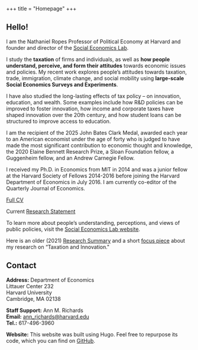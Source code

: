 +++
title = "Homepage"
+++

## Hello!

I am the Nathaniel Ropes Professor of Political Economy at Harvard and founder and director of the [Social Economics Lab](http://socialeconomicslab.org/).

I study the **taxation** of firms and individuals, as well as **how people understand, perceive, and form their attitudes** towards economic issues and policies. My recent work explores people’s attitudes towards taxation, trade, immigration, climate change, and social mobility using **large-scale Social Economics Surveys and Experiments**. 

I have also studied the long-lasting effects of tax policy – on innovation, education, and wealth. Some examples include how R&D policies can be improved to foster innovation, how income and corporate taxes have shaped innovation over the 20th century, and how student loans can be structured to improve access to education. 

I am the recipient of the 2025 John Bates Clark Medal, awarded each year to an American economist under the age of forty who is judged to have made the most significant contribution to economic thought and knowledge, the 2020 Elaine Bennett Research Prize, a Sloan Foundation fellow, a Guggenheim fellow, and an Andrew Carnegie Fellow.

I received my Ph.D. in Economics from MIT in 2014 and was a junior fellow at the Harvard Society of Fellows 2014-2016 before joining the Harvard Department of Economics in July 2016. I am currently co-editor of the Quarterly Journal of Economics.

[Full CV](https://stantcheva.scholars.harvard.edu/sites/g/files/omnuum7746/files/2025-08/CV_SStantcheva_Aug2025.pdf)

Current [Research Statement](https://scholar.harvard.edu/sites/scholar.harvard.edu/files/stantcheva/files/ss_research_statement.pdf)

To learn more about people’s understanding, perceptions, and views of public policies, visit the [Social Economics Lab website](http://socialeconomicslab.org/). 

Here is an older (2021) [Research Summary](https://scholar.harvard.edu/files/stantcheva/files/econ_dynamic_2104.pdf) and a short [focus piece](https://www.nber.org/reporter/2018number3/taxation-and-innovation) about my research on “Taxation and Innovation."


## Contact

**Address:** 
Department of Economics  
Littauer Center 232  
Harvard University  
Cambridge, MA  02138  

**Staff Support:** Ann M. Richards     
**Email:** ann_richards@harvard.edu      
**Tel.:** 617-496-3960  


**Website:** This website was built using Hugo. Feel free to repurpose its code, which you can find on [GitHub](https://github.com/cschesch/stefanie-stantcheva).
